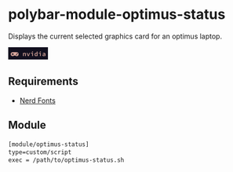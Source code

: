 # polybar-module-optimus-status
Displays the current selected graphics card for an optimus laptop.

<img src="https://github.com/codysork/polybar-module-optimus-status/blob/master/2020-04-23-130807_1920x1080_scrot.png"/>

## Requirements

- [Nerd Fonts](https://github.com/ryanoasis/nerd-fonts)

## Module
```
[module/optimus-status]
type=custom/script
exec = /path/to/optimus-status.sh
```
